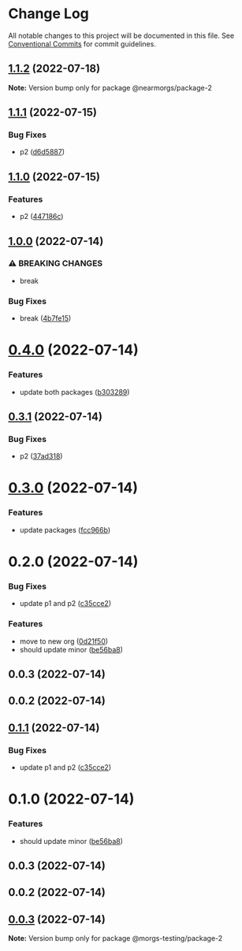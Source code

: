 # Change Log

All notable changes to this project will be documented in this file.
See [Conventional Commits](https://conventionalcommits.org) for commit guidelines.

## [1.1.2](https://github.com/morgsmccauley/lerna-playground/compare/@nearmorgs/package-2@1.1.1...@nearmorgs/package-2@1.1.2) (2022-07-18)

**Note:** Version bump only for package @nearmorgs/package-2





## [1.1.1](https://github.com/morgsmccauley/lerna-playground/compare/@nearmorgs/package-2@1.1.0...@nearmorgs/package-2@1.1.1) (2022-07-15)


### Bug Fixes

* p2 ([d6d5887](https://github.com/morgsmccauley/lerna-playground/commit/d6d5887a62bb6942f9f6ee28311c51ee1dd2affe))



## [1.1.0](https://github.com/morgsmccauley/lerna-playground/compare/@nearmorgs/package-2@1.0.0...@nearmorgs/package-2@1.1.0) (2022-07-15)


### Features

* p2 ([447186c](https://github.com/morgsmccauley/lerna-playground/commit/447186cc49f3198f4b60bc2d828a714e50a15b4d))



## [1.0.0](https://github.com/morgsmccauley/lerna-playground/compare/@nearmorgs/package-2@0.4.0...@nearmorgs/package-2@1.0.0) (2022-07-14)


### ⚠ BREAKING CHANGES

* break

### Bug Fixes

* break ([4b7fe15](https://github.com/morgsmccauley/lerna-playground/commit/4b7fe15448f978b637dec2cda69c644d0a5eeae5))



# [0.4.0](https://github.com/morgsmccauley/lerna-playground/compare/@nearmorgs/package-2@0.3.1...@nearmorgs/package-2@0.4.0) (2022-07-14)


### Features

* update both packages ([b303289](https://github.com/morgsmccauley/lerna-playground/commit/b3032898fa472271a27d18fd122fc4e6fd42ee0d))





## [0.3.1](https://github.com/morgsmccauley/lerna-playground/compare/@nearmorgs/package-2@0.3.0...@nearmorgs/package-2@0.3.1) (2022-07-14)


### Bug Fixes

* p2 ([37ad318](https://github.com/morgsmccauley/lerna-playground/commit/37ad31800022fabd4e08c1b40a5d0644e64a5407))





# [0.3.0](https://github.com/morgsmccauley/lerna-playground/compare/@nearmorgs/package-2@0.2.0...@nearmorgs/package-2@0.3.0) (2022-07-14)


### Features

* update packages ([fcc966b](https://github.com/morgsmccauley/lerna-playground/commit/fcc966b826504e9b064147c7e740d0c4a34d33f4))





# 0.2.0 (2022-07-14)


### Bug Fixes

* update p1 and p2 ([c35cce2](https://github.com/morgsmccauley/lerna-playground/commit/c35cce2a08716f64d2bea38d82615b06414af4d8))


### Features

* move to new org ([0d21f50](https://github.com/morgsmccauley/lerna-playground/commit/0d21f505bc961823027238458e9452b98e72ba85))
* should update minor ([be56ba8](https://github.com/morgsmccauley/lerna-playground/commit/be56ba81acc700d23208bee7d41d647e7fe06f44))



## 0.0.3 (2022-07-14)



## 0.0.2 (2022-07-14)





## [0.1.1](https://github.com/morgsmccauley/lerna-playground/compare/@morgs-testing/package-2@0.1.0...@morgs-testing/package-2@0.1.1) (2022-07-14)


### Bug Fixes

* update p1 and p2 ([c35cce2](https://github.com/morgsmccauley/lerna-playground/commit/c35cce2a08716f64d2bea38d82615b06414af4d8))





# 0.1.0 (2022-07-14)


### Features

* should update minor ([be56ba8](https://github.com/morgsmccauley/lerna-playground/commit/be56ba81acc700d23208bee7d41d647e7fe06f44))



## 0.0.3 (2022-07-14)



## 0.0.2 (2022-07-14)





## [0.0.3](https://github.com/morgsmccauley/lerna-playground/compare/v0.0.2...v0.0.3) (2022-07-14)

**Note:** Version bump only for package @morgs-testing/package-2
